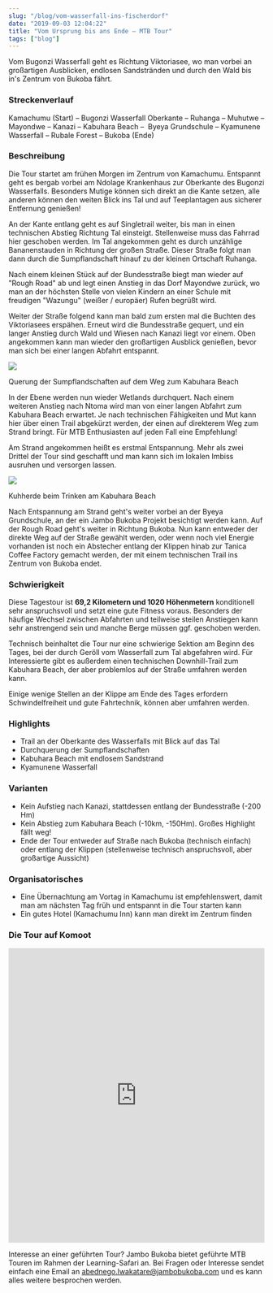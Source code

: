 ```yaml
---
slug: "/blog/vom-wasserfall-ins-fischerdorf"
date: "2019-09-03 12:04:22"
title: "Vom Ursprung bis ans Ende – MTB Tour"
tags: ["blog"]
---
```


Vom Bugonzi Wasserfall geht es Richtung Viktoriasee, wo man vorbei an großartigen Ausblicken, endlosen Sandstränden und durch den Wald bis in's Zentrum von Bukoba fährt.

### Streckenverlauf

Kamachumu (Start) – Bugonzi Wasserfall Oberkante – Ruhanga – Muhutwe – Mayondwe – Kanazi – Kabuhara Beach –  Byeya Grundschule – Kyamunene Wasserfall – Rubale Forest – Bukoba (Ende)

### Beschreibung

Die Tour startet am frühen Morgen im Zentrum von Kamachumu. Entspannt geht es bergab vorbei am Ndolage Krankenhaus zur Oberkante des Bugonzi Wasserfalls. Besonders Mutige können sich direkt an die Kante setzen, alle anderen können den weiten Blick ins Tal und auf Teeplantagen aus sicherer Entfernung genießen!

An der Kante entlang geht es auf Singletrail weiter, bis man in einen technischen Abstieg Richtung Tal einsteigt. Stellenweise muss das Fahrrad hier geschoben werden. Im Tal angekommen geht es durch unzählige Bananenstauden in Richtung der großen Straße. Dieser Straße folgt man dann durch die Sumpflandschaft hinauf zu der kleinen Ortschaft Ruhanga.

Nach einem kleinen Stück auf der Bundesstraße biegt man wieder auf "Rough Road" ab und legt einen Anstieg in das Dorf Mayondwe zurück, wo man an der höchsten Stelle von vielen Kindern an einer Schule mit freudigen "Wazungu" (weißer / europäer) Rufen begrüßt wird.

Weiter der Straße folgend kann man bald zum ersten mal die Buchten des Viktoriasees erspähen. Erneut wird die Bundesstraße gequert, und ein langer Anstieg durch Wald und Wiesen nach Kanazi liegt vor einem. Oben angekommen kann man wieder den großartigen Ausblick genießen, bevor man sich bei einer langen Abfahrt entspannt.

![](/content/images/2019/09/IMG_2774-2.jpeg)

Querung der Sumpflandschaften auf dem Weg zum Kabuhara Beach

In der Ebene werden nun wieder Wetlands durchquert. Nach einem weiteren Anstieg nach Ntoma wird man von einer langen Abfahrt zum Kabuhara Beach erwartet. Je nach technischen Fähigkeiten und Mut kann hier über einen Trail abgekürzt werden, der einen auf direkterem Weg zum Strand bringt. Für MTB Enthusiasten auf jeden Fall eine Empfehlung!

Am Strand angekommen heißt es erstmal Entspannung. Mehr als zwei Drittel der Tour sind geschafft und man kann sich im lokalen Imbiss ausruhen und versorgen lassen.

![](/content/images/2019/09/IMG_2783.jpeg)

Kuhherde beim Trinken am Kabuhara Beach

Nach Entspannung am Strand geht's weiter vorbei an der Byeya Grundschule, an der ein Jambo Bukoba Projekt besichtigt werden kann. Auf der Rough Road geht's weiter in Richtung Bukoba. Nun kann entweder der direkte Weg auf der Straße gewählt werden, oder wenn noch viel Energie vorhanden ist noch ein Abstecher entlang der Klippen hinab zur Tanica Coffee Factory gemacht werden, der mit einem technischen Trail ins Zentrum von Bukoba endet.

### Schwierigkeit

Diese Tagestour ist **69,2 Kilometern und 1020 Höhenmetern** konditionell sehr anspruchsvoll und setzt eine gute Fitness voraus. Besonders der häufige Wechsel zwischen Abfahrten und teilweise steilen Anstiegen kann sehr anstrengend sein und manche Berge müssen ggf. geschoben werden.

Technisch beinhaltet die Tour nur eine schwierige Sektion am Beginn des Tages, bei der durch Geröll vom Wasserfall zum Tal abgefahren wird. Für Interessierte gibt es außerdem einen technischen Downhill-Trail zum Kabuhara Beach, der aber problemlos auf der Straße umfahren werden kann.

Einige wenige Stellen an der Klippe am Ende des Tages erfordern Schwindelfreiheit und gute Fahrtechnik, können aber umfahren werden.

### Highlights

- Trail an der Oberkante des Wasserfalls mit Blick auf das Tal
- Durchquerung der Sumpflandschaften
- Kabuhara Beach mit endlosem Sandstrand
- Kyamunene Wasserfall

### Varianten

- Kein Aufstieg nach Kanazi, stattdessen entlang der Bundesstraße (-200 Hm)
- Kein Abstieg zum Kabuhara Beach (-10km, -150Hm). Großes Highlight fällt weg!
- Ende der Tour entweder auf Straße nach Bukoba (technisch einfach) oder entlang der Klippen (stellenweise technisch anspruchsvoll, aber großartige Aussicht)

### Organisatorisches

- Eine Übernachtung am Vortag in Kamachumu ist empfehlenswert, damit man am nächsten Tag früh und entspannt in die Tour starten kann
- Ein gutes Hotel (Kamachumu Inn) kann man direkt im Zentrum finden

### Die Tour auf Komoot

<iframe src="https://www.komoot.de/tour/86017841/embed?profile=1" width="100%" height="580" frameborder="0" scrolling="no"></iframe>

Interesse an einer geführten Tour? Jambo Bukoba bietet geführte MTB Touren im Rahmen der Learning-Safari an. Bei Fragen oder Interesse sendet einfach eine Email an abednego.lwakatare@jambobukoba.com und es kann alles weitere besprochen werden.
